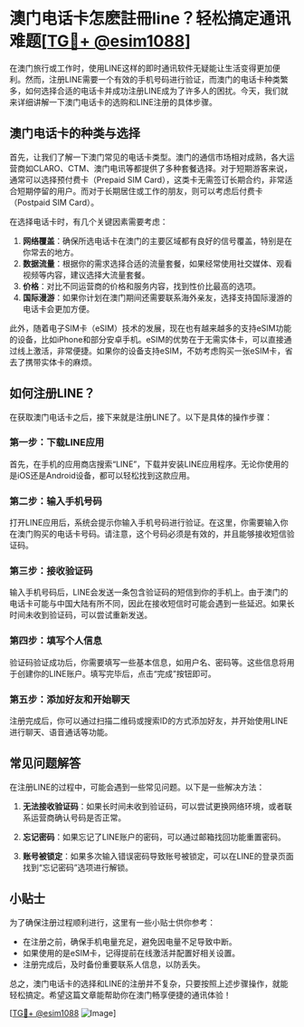 # 澳门电话卡怎麽註冊line？轻松搞定通讯难题[[TG💪+ @esim1088](https://t.me/s/esim1088)]

在澳门旅行或工作时，使用LINE这样的即时通讯软件无疑能让生活变得更加便利。然而，注册LINE需要一个有效的手机号码进行验证，而澳门的电话卡种类繁多，如何选择合适的电话卡并成功注册LINE成为了许多人的困扰。今天，我们就来详细讲解一下澳门电话卡的选购和LINE注册的具体步骤。

## 澳门电话卡的种类与选择

首先，让我们了解一下澳门常见的电话卡类型。澳门的通信市场相对成熟，各大运营商如CLARO、CTM、澳门电讯等都提供了多种套餐选择。对于短期游客来说，通常可以选择预付费卡（Prepaid SIM Card），这类卡无需签订长期合约，非常适合短期停留的用户。而对于长期居住或工作的朋友，则可以考虑后付费卡（Postpaid SIM Card）。

在选择电话卡时，有几个关键因素需要考虑：

1. **网络覆盖**：确保所选电话卡在澳门的主要区域都有良好的信号覆盖，特别是在你常去的地方。
2. **数据流量**：根据你的需求选择合适的流量套餐，如果经常使用社交媒体、观看视频等内容，建议选择大流量套餐。
3. **价格**：对比不同运营商的价格和服务内容，找到性价比最高的选项。
4. **国际漫游**：如果你计划在澳门期间还需要联系海外亲友，选择支持国际漫游的电话卡会更加方便。

此外，随着电子SIM卡（eSIM）技术的发展，现在也有越来越多的支持eSIM功能的设备，比如iPhone和部分安卓手机。eSIM的优势在于无需实体卡，可以直接通过线上激活，非常便捷。如果你的设备支持eSIM，不妨考虑购买一张eSIM卡，省去了携带实体卡的麻烦。

## 如何注册LINE？

在获取澳门电话卡之后，接下来就是注册LINE了。以下是具体的操作步骤：

### 第一步：下载LINE应用

首先，在手机的应用商店搜索“LINE”，下载并安装LINE应用程序。无论你使用的是iOS还是Android设备，都可以轻松找到这款应用。

### 第二步：输入手机号码

打开LINE应用后，系统会提示你输入手机号码进行验证。在这里，你需要输入你在澳门购买的电话卡号码。请注意，这个号码必须是有效的，并且能够接收短信验证码。

### 第三步：接收验证码

输入手机号码后，LINE会发送一条包含验证码的短信到你的手机上。由于澳门的电话卡可能与中国大陆有所不同，因此在接收短信时可能会遇到一些延迟。如果长时间未收到验证码，可以尝试重新发送。

### 第四步：填写个人信息

验证码验证成功后，你需要填写一些基本信息，如用户名、密码等。这些信息将用于创建你的LINE账户。填写完毕后，点击“完成”按钮即可。

### 第五步：添加好友和开始聊天

注册完成后，你可以通过扫描二维码或搜索ID的方式添加好友，并开始使用LINE进行聊天、语音通话等功能。

## 常见问题解答

在注册LINE的过程中，可能会遇到一些常见问题。以下是一些解决方法：

1. **无法接收验证码**：如果长时间未收到验证码，可以尝试更换网络环境，或者联系运营商确认号码是否正常。
   
2. **忘记密码**：如果忘记了LINE账户的密码，可以通过邮箱找回功能重置密码。

3. **账号被锁定**：如果多次输入错误密码导致账号被锁定，可以在LINE的登录页面找到“忘记密码”选项进行解锁。

## 小贴士

为了确保注册过程顺利进行，这里有一些小贴士供你参考：

- 在注册之前，确保手机电量充足，避免因电量不足导致中断。
- 如果使用的是eSIM卡，记得提前在线激活并配置好相关设置。
- 注册完成后，及时备份重要联系人信息，以防丢失。

总之，澳门电话卡的选择和LINE的注册并不复杂，只要按照上述步骤操作，就能轻松搞定。希望这篇文章能帮助你在澳门畅享便捷的通讯体验！

[[TG💪+ @esim1088](https://t.me/s/esim1088) ![Image](https://i.postimg.cc/4NQfJmqS/Snipaste-2025-05-13-00-14-12.png)]